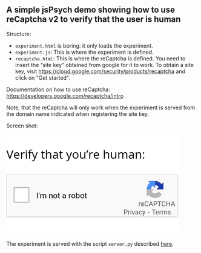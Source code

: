 
## A simple jsPsych demo showing how to use reCaptcha v2 to verify that the user is human

Structure:
- `experiment.html` is boring: it only loads the experiment.
- `experiment.js`: This is where the experiment is defined.
- `recaptcha.html`: This is where the reCaptcha is defined.  You need to insert the “site key” obtained from google for it to work.  To obtain a site key, visit https://cloud.google.com/security/products/recaptcha and click on "Get started".

Documentation on how to use reCaptcha: https://developers.google.com/recaptcha/intro

Note, that the reCaptcha will only work when the experiment is served from the domain name indicated when registering the site key.

Screen shot:

![Screenshot showing reCaptcha in action](screenshot.png)

The experiment is served with the script `server.py` described [here](https://github.com/tmalsburg/selfhost_ling_expts).
